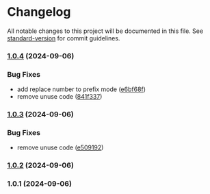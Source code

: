 # Changelog

All notable changes to this project will be documented in this file. See [standard-version](https://github.com/conventional-changelog/standard-version) for commit guidelines.

### [1.0.4](https://github.com/KostinKD/hide-secret-plugin-ts/compare/v1.0.3...v1.0.4) (2024-09-06)


### Bug Fixes

* add replace number to prefix mode ([e6bf68f](https://github.com/KostinKD/hide-secret-plugin-ts/commit/e6bf68feab87534d2ed8211645c1e73879314dae))
* remove unuse code ([841f337](https://github.com/KostinKD/hide-secret-plugin-ts/commit/841f337ea193ff6214002e89c7bf7a264c0abf43))

### [1.0.3](https://github.com/KostinKD/hide-secret-plugin-ts/compare/v1.0.2...v1.0.3) (2024-09-06)


### Bug Fixes

* remove unuse code ([e509192](https://github.com/KostinKD/hide-secret-plugin-ts/commit/e509192c365b71db094c1a8478b9bccdfde64e45))

### [1.0.2](https://github.com/KostinKD/hide-secret-plugin-ts/compare/v1.0.1...v1.0.2) (2024-09-06)

### 1.0.1 (2024-09-06)
